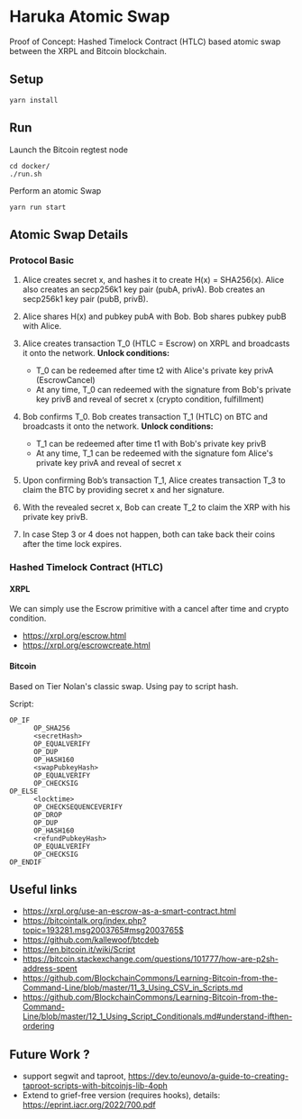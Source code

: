 # Haruka Atomic Swap

Proof of Concept: Hashed Timelock Contract (HTLC) based atomic swap between the XRPL and Bitcoin blockchain.

## Setup

```shell
yarn install
```

## Run

Launch the Bitcoin regtest node

```shell
cd docker/
./run.sh
```

Perform an atomic Swap

```shell
yarn run start
```

## Atomic Swap Details

### Protocol Basic

1. Alice creates secret x, and hashes it to create H(x) = SHA256(x).
   Alice also creates an secp256k1 key pair (pubA, privA).
   Bob creates an secp256k1 key pair (pubB, privB).

2. Alice shares H(x) and pubkey pubA with Bob.
   Bob shares pubkey pubB with Alice.

3. Alice creates transaction T_0 (HTLC = Escrow) on XRPL and broadcasts it onto the network.
   **Unlock conditions:**

   - T_0 can be redeemed after time t2 with Alice's private key privA (EscrowCancel)
   - At any time, T_0 can redeemed with the signature from Bob's private key privB and reveal of secret x (crypto condition, fulfillment)

4. Bob confirms T_0.
   Bob creates transaction T_1 (HTLC) on BTC and broadcasts it onto the network.
   **Unlock conditions:**

   - T_1 can be redeemed after time t1 with Bob's private key privB
   - At any time, T_1 can be redeemed with the signature fom Alice's private key privA and reveal of secret x

5. Upon confirming Bob’s transaction T_1, Alice creates transaction T_3 to claim the BTC by providing secret x and her signature.

6. With the revealed secret x, Bob can create T_2 to claim the XRP with his private key privB.

7. In case Step 3 or 4 does not happen, both can take back their coins after the time lock expires.

### Hashed Timelock Contract (HTLC)

#### XRPL

We can simply use the Escrow primitive with a cancel after time and crypto condition.

- https://xrpl.org/escrow.html
- https://xrpl.org/escrowcreate.html

#### Bitcoin

Based on Tier Nolan's classic swap. Using pay to script hash.

Script:

```
OP_IF
      OP_SHA256
      <secretHash>
      OP_EQUALVERIFY
      OP_DUP
      OP_HASH160
      <swapPubkeyHash>
      OP_EQUALVERIFY
      OP_CHECKSIG
OP_ELSE
      <locktime>
      OP_CHECKSEQUENCEVERIFY
      OP_DROP
      OP_DUP
      OP_HASH160
      <refundPubkeyHash>
      OP_EQUALVERIFY
      OP_CHECKSIG
OP_ENDIF
```

## Useful links

- https://xrpl.org/use-an-escrow-as-a-smart-contract.html
- https://bitcointalk.org/index.php?topic=193281.msg2003765#msg2003765$
- https://github.com/kallewoof/btcdeb
- https://en.bitcoin.it/wiki/Script
- https://bitcoin.stackexchange.com/questions/101777/how-are-p2sh-address-spent
- https://github.com/BlockchainCommons/Learning-Bitcoin-from-the-Command-Line/blob/master/11_3_Using_CSV_in_Scripts.md
- https://github.com/BlockchainCommons/Learning-Bitcoin-from-the-Command-Line/blob/master/12_1_Using_Script_Conditionals.md#understand-ifthen-ordering

## Future Work ?

- support segwit and taproot, https://dev.to/eunovo/a-guide-to-creating-taproot-scripts-with-bitcoinjs-lib-4oph
- Extend to grief-free version (requires hooks), details: https://eprint.iacr.org/2022/700.pdf
